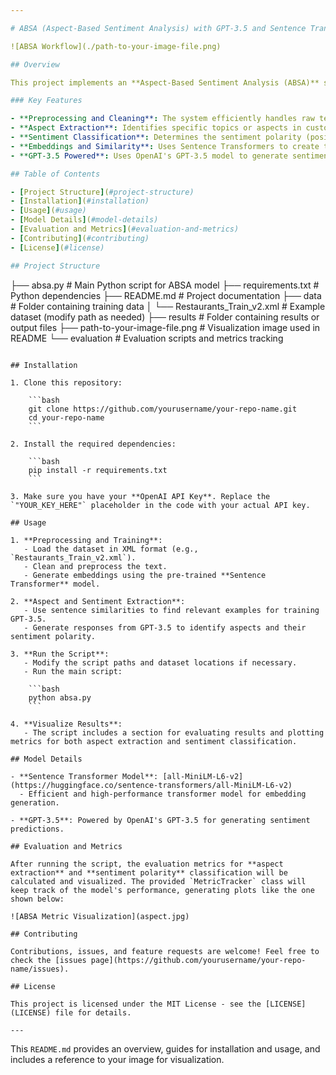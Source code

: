 ```yaml
---

# ABSA (Aspect-Based Sentiment Analysis) with GPT-3.5 and Sentence Transformers

![ABSA Workflow](./path-to-your-image-file.png)

## Overview

This project implements an **Aspect-Based Sentiment Analysis (ABSA)** system using **GPT-3.5** and **Sentence Transformers**. The system identifies aspects (topics) within customer reviews and determines the sentiment associated with each aspect. This implementation utilizes a combination of **sentence embeddings** to identify similar sentences and GPT-3.5 to provide sentiment classifications based on those aspects.

### Key Features

- **Preprocessing and Cleaning**: The system efficiently handles raw text, including stopword removal, lemmatization, and formatting.
- **Aspect Extraction**: Identifies specific topics or aspects in customer reviews.
- **Sentiment Classification**: Determines the sentiment polarity (positive/negative/neutral) for each identified aspect.
- **Embeddings and Similarity**: Uses Sentence Transformers to create text embeddings and calculates sentence similarity.
- **GPT-3.5 Powered**: Uses OpenAI's GPT-3.5 model to generate sentiment predictions.

## Table of Contents

- [Project Structure](#project-structure)
- [Installation](#installation)
- [Usage](#usage)
- [Model Details](#model-details)
- [Evaluation and Metrics](#evaluation-and-metrics)
- [Contributing](#contributing)
- [License](#license)

## Project Structure

```
├── absa.py                # Main Python script for ABSA model
├── requirements.txt       # Python dependencies
├── README.md              # Project documentation
├── data                   # Folder containing training data
│   └── Restaurants_Train_v2.xml  # Example dataset (modify path as needed)
├── results                # Folder containing results or output files
├── path-to-your-image-file.png  # Visualization image used in README
└── evaluation             # Evaluation scripts and metrics tracking
```

## Installation

1. Clone this repository:

    ```bash
    git clone https://github.com/yourusername/your-repo-name.git
    cd your-repo-name
    ```

2. Install the required dependencies:

    ```bash
    pip install -r requirements.txt
    ```

3. Make sure you have your **OpenAI API Key**. Replace the `"YOUR_KEY_HERE"` placeholder in the code with your actual API key.

## Usage

1. **Preprocessing and Training**:
   - Load the dataset in XML format (e.g., `Restaurants_Train_v2.xml`).
   - Clean and preprocess the text.
   - Generate embeddings using the pre-trained **Sentence Transformer** model.

2. **Aspect and Sentiment Extraction**:
   - Use sentence similarities to find relevant examples for training GPT-3.5.
   - Generate responses from GPT-3.5 to identify aspects and their sentiment polarity.

3. **Run the Script**:
   - Modify the script paths and dataset locations if necessary.
   - Run the main script:

    ```bash
    python absa.py
    ```

4. **Visualize Results**:
   - The script includes a section for evaluating results and plotting metrics for both aspect extraction and sentiment classification.

## Model Details

- **Sentence Transformer Model**: [all-MiniLM-L6-v2](https://huggingface.co/sentence-transformers/all-MiniLM-L6-v2)
  - Efficient and high-performance transformer model for embedding generation.
  
- **GPT-3.5**: Powered by OpenAI's GPT-3.5 for generating sentiment predictions.

## Evaluation and Metrics

After running the script, the evaluation metrics for **aspect extraction** and **sentiment polarity** classification will be calculated and visualized. The provided `MetricTracker` class will keep track of the model's performance, generating plots like the one shown below:

![ABSA Metric Visualization](aspect.jpg)

## Contributing

Contributions, issues, and feature requests are welcome! Feel free to check the [issues page](https://github.com/yourusername/your-repo-name/issues).

## License

This project is licensed under the MIT License - see the [LICENSE](LICENSE) file for details.

---
```


This `README.md` provides an overview, guides for installation and usage, and includes a reference to your image for visualization. 
